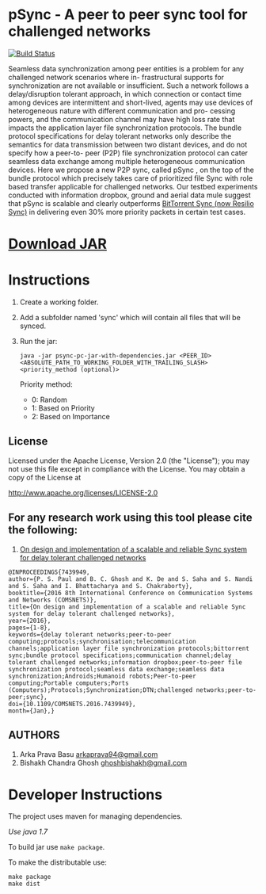 pSync - A peer to peer sync tool for challenged networks
=========================================================

[![Build Status](https://travis-ci.org/ItsForkIT/psync-pc.svg?branch=master)](https://travis-ci.org/ItsForkIT/psync-pc)

Seamless  data  synchronization  among  peer  entities
is  a  problem  for  any  challenged  network  scenarios  where  in-
frastructural  supports  for  synchronization  are  not  available  or
insufficient.  Such  a  network  follows  a  delay/disruption  tolerant
approach,  in  which  connection  or  contact  time  among  devices
are   intermittent   and   short-lived,   agents   may   use   devices   of
heterogeneous  nature  with  different  communication  and  pro-
cessing  powers,  and  the  communication  channel  may  have  high
loss  rate  that  impacts  the  application  layer  file  synchronization
protocols.  The  bundle  protocol  specifications  for  delay  tolerant
networks   only   describe   the   semantics   for   data   transmission
between  two  distant  devices,  and  do  not  specify  how  a  peer-to-
peer (P2P) file synchronization protocol can cater seamless data
exchange among multiple heterogeneous communication devices.
Here we propose a new P2P sync, called
pSync
, on the top
of the bundle protocol which precisely takes care of prioritized file
Sync with role based transfer applicable for challenged networks.
Our  testbed  experiments  conducted  with  information  dropbox,
ground  and  aerial  data  mule  suggest  that
pSync
is  scalable  and
clearly outperforms [BitTorrent Sync (now Resilio Sync)](https://en.wikipedia.org/wiki/Resilio_Sync) in delivering even
30%
more
priority  packets  in  certain  test  cases.


# [Download JAR](https://github.com/ghoshbishakh/psync-pc/raw/master/distributables/psync-pc-jar-with-dependencies.jar)


# Instructions

1. Create a working folder.

2. Add a subfolder named 'sync' which will contain all files that will be synced.

3. Run the jar:
    ```
    java -jar psync-pc-jar-with-dependencies.jar <PEER_ID> <ABSOLUTE_PATH_TO_WORKING_FOLDER_WITH_TRAILING_SLASH> <priority_method (optional)>
    ```
    
    Priority method:
    * 0: Random
    * 1: Based on Priority
    * 2: Based on Importance

## License

Licensed under the Apache License, Version 2.0 (the "License"); you may not use this file except in compliance with the License. You may obtain a copy of the License at

http://www.apache.org/licenses/LICENSE-2.0


## For any research work using this tool please cite the following:

1. [On design and implementation of a scalable and reliable Sync system for delay tolerant challenged networks](http://ieeexplore.ieee.org/abstract/document/7439949/)

```
@INPROCEEDINGS{7439949,
author={P. S. Paul and B. C. Ghosh and K. De and S. Saha and S. Nandi and S. Saha and I. Bhattacharya and S. Chakraborty},
booktitle={2016 8th International Conference on Communication Systems and Networks (COMSNETS)},
title={On design and implementation of a scalable and reliable Sync system for delay tolerant challenged networks},
year={2016},
pages={1-8},
keywords={delay tolerant networks;peer-to-peer computing;protocols;synchronisation;telecommunication channels;application layer file synchronization protocols;bittorrent sync;bundle protocol specifications;communication channel;delay tolerant challenged networks;information dropbox;peer-to-peer file synchronization protocol;seamless data exchange;seamless data synchronization;Androids;Humanoid robots;Peer-to-peer computing;Portable computers;Ports (Computers);Protocols;Synchronization;DTN;challenged networks;peer-to-peer;sync},
doi={10.1109/COMSNETS.2016.7439949},
month={Jan},}
```

## AUTHORS

1. Arka Prava Basu [arkaprava94@gmail.com](mailto:arkaprava94@gmail.com)
2. Bishakh Chandra Ghosh [ghoshbishakh@gmail.com](mailto:ghoshbishakh@gmail.com)


# Developer Instructions

The project uses maven for managing dependencies.

*Use java 1.7*

To build jar use `make package`.

To make the distributable use:
```
make package
make dist
```
